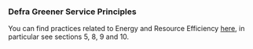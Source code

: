### Defra Greener Service Principles

You can find practices related to Energy and Resource Efficiency [here](https://greenerservices.github.io/), in particular see sections 5, 8, 9 and 10.
